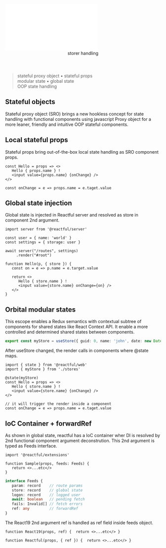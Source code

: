 <script src='./index.js'></script>
<style>@import url(./index.css);</style>

<article>
<embed type='text/html' src='./header.html' />
<header>storer handling</header>

> stateful proxy object • stateful props<br/>modular state • global state<br/> OOP state handling

## Stateful objects

Stateful proxy object (SRO) brings a new hookless concept for state handling with functional components using javascript Proxy object for a more leaner, friendly and intuitive OOP stateful components. 

## Local stateful props

Stateful props bring out-of-the-box local state handling as SRO component props.

```tsx
const Hello = props => <>   
   Hello { props.name } !
   <input value={props.name} {onChange} />
</>

const onChange = e => props.name = e.taget.value
```

## Global state injection

Global state is injected in Reactful server and resolved as store in component 2nd argument.

<aside cols='4:5'>

```tsx
import server from '@reactful/server'

const user = { name: 'world' } 
const settings = { storage: user }

await server("/routes", settings)
     .render("#root")
```

```tsx
function Hello(p, { store }) {
   const on = e => p.name = e.target.value

   return <>   
      Hello { store.name } !
      <input value={store.name} onChange={on} />
   </>
}
```

</aside>

## Orbital modular states

This escope enables a Redux semantics with contextual subtree of components for shared states like React Context API. It enable a more controlled and determined shared states between components.

```ts
export const myStore = useStore({ guid: 0, name: 'john', date: new Date() })
```

After useStore changed, the render calls in components where @state maps.

```tsx
import { state } from '@reactful/web'
import { myStore } from './stores'

@state(myStore)
const Hello = props => <>   
   Hello { store.name } !
   <input value={store.name} {onChange} />
</>

// it will trigger the render inside a component
const onChange = e => props.name = e.taget.value
```

## IoC Container + forwardRef

As shown in global state, reactful has a IoC container wher DI is resolved by 2nd functional component argument deconstrution. This 2nd argument is typed as Feeds interface. 

<aside cols='2'>

```tsx
import '@reactful/extensions'

function Sample(props, feeds: Feeds) {  
   return <>...etc</>
}
```

```ts
interface Feeds {
   param: record    // route params
   store: record    // global state
   logon: record    // logged user
   await: boolean   // pending fetch
   fails: Invalid[] // fetch errors
   ref: any         // forwardRef
}
```
</aside>

The React19 2nd argument ref is handled as ref field inside feeds object.

```tsx
function React19(props, ref) {  return <>...etc</> }

function Reactful(props, { ref }) {  return <>...etc</> }
```

<br/><br/>